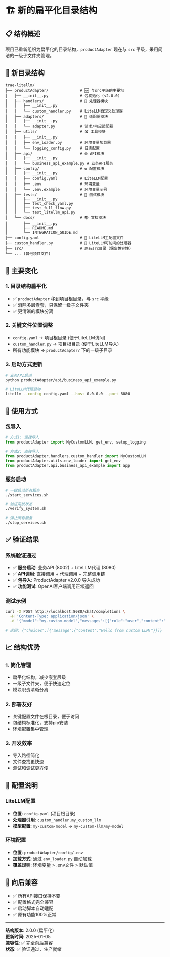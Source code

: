 # 🏗️ 新的扁平化目录结构

## 📋 结构概述

项目已重新组织为扁平化的目录结构，`productAdapter` 现在与 `src` 平级，采用简洁的一级子文件夹管理。

## 📂 新目录结构

```
trae-litellm/
├── productAdapter/              # 🆕 与src平级的主要包
│   ├── __init__.py              # 包初始化 (v2.0.0)
│   ├── handlers/                # 🔧 处理器模块
│   │   ├── __init__.py
│   │   └── custom_handler.py    # LiteLLM自定义处理器
│   ├── adapters/                # 🔄 适配器模块
│   │   ├── __init__.py
│   │   └── adapter.py           # 请求/响应适配器
│   ├── utils/                   # 🛠️ 工具模块
│   │   ├── __init__.py
│   │   ├── env_loader.py        # 环境变量加载器
│   │   └── logging_config.py    # 日志配置
│   ├── api/                     # 🌐 API模块
│   │   ├── __init__.py
│   │   └── business_api_example.py # 业务API服务
│   ├── config/                  # ⚙️ 配置模块
│   │   ├── __init__.py
│   │   ├── config.yaml          # LiteLLM配置
│   │   ├── .env                 # 环境变量
│   │   └── .env.example         # 环境变量示例
│   ├── tests/                   # 🧪 测试模块
│   │   ├── __init__.py
│   │   ├── test_check_yaml.py
│   │   ├── test_full_flow.py
│   │   └── test_litellm_api.py
│   └── docs/                    # 📚 文档模块
│       ├── __init__.py
│       ├── README.md
│       └── INTEGRATION_GUIDE.md
├── config.yaml                  # 🎯 LiteLLM主配置文件
├── custom_handler.py            # 🎯 LiteLLM可访问的处理器
├── src/                         # 原有src目录（保留兼容性）
└── ... (其他项目文件)
```

## 🔄 主要变化

### 1. **目录结构扁平化**
- ✅ `productAdapter` 移到项目根目录，与 `src` 平级
- ✅ 消除多层嵌套，只保留一级子文件夹
- ✅ 更清晰的模块分离

### 2. **关键文件位置调整**
- `config.yaml` → 项目根目录 (便于LiteLLM访问)
- `custom_handler.py` → 项目根目录 (便于LiteLLM导入)
- 所有功能模块 → `productAdapter/` 下的一级子目录

### 3. **启动方式更新**
```bash
# 业务API启动
python productAdapter/api/business_api_example.py

# LiteLLM代理启动
litellm --config config.yaml --host 0.0.0.0 --port 8080
```

## 🚀 使用方式

### 包导入
```python
# 方式1: 便捷导入
from productAdapter import MyCustomLLM, get_env, setup_logging

# 方式2: 直接导入
from productAdapter.handlers.custom_handler import MyCustomLLM
from productAdapter.utils.env_loader import get_env
from productAdapter.api.business_api_example import app
```

### 服务启动
```bash
# 一键启动所有服务
./start_services.sh

# 验证系统状态
./verify_system.sh

# 停止所有服务
./stop_services.sh
```

## ✅ 验证结果

### 系统验证通过
- ✅ **服务启动**: 业务API (8002) + LiteLLM代理 (8080)
- ✅ **API调用**: 直接调用 + 代理调用 + 完整调用链
- ✅ **包导入**: ProductAdapter v2.0.0 导入成功
- ✅ **功能测试**: OpenAI客户端调用正常返回

### 测试示例
```bash
curl -X POST http://localhost:8080/chat/completions \
  -H 'Content-Type: application/json' \
  -d '{"model":"my-custom-model","messages":[{"role":"user","content":"测试新的扁平化结构"}]}'

# 返回: {"choices":[{"message":{"content":"Hello from custom LLM!"}}]}
```

## 📈 结构优势

### 1. **简化管理**
- 扁平化结构，减少嵌套层级
- 一级子文件夹，便于快速定位
- 模块职责清晰分离

### 2. **部署友好**
- 关键配置文件在根目录，便于访问
- 包结构标准化，支持pip安装
- 环境配置集中管理

### 3. **开发效率**
- 导入路径简化
- 文件查找更快速
- 测试和调试更方便

## 🔧 配置说明

### LiteLLM配置
- **位置**: `config.yaml` (项目根目录)
- **处理器引用**: `custom_handler.my_custom_llm`
- **模型配置**: `my-custom-model` → `my-custom-llm/my-model`

### 环境配置
- **位置**: `productAdapter/config/.env`
- **加载方式**: 通过 `env_loader.py` 自动加载
- **覆盖规则**: 环境变量 > .env文件 > 默认值

## 🎯 向后兼容

- ✅ 所有API接口保持不变
- ✅ 配置格式完全兼容
- ✅ 启动脚本自动适配
- ✅ 原有功能100%正常

---

**结构版本**: 2.0.0 (扁平化)  
**更新时间**: 2025-01-05  
**兼容性**: ✅ 完全向后兼容  
**状态**: ✅ 验证通过，生产就绪 